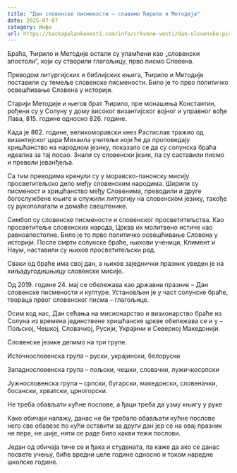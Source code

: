 ```yaml
---
title: "Дан словенске писмености – славимо Ћирила и Методија"
date: 2025-07-07
category: Инфо
url: https://backapalankavesti.com/info/crkvene-vesti/dan-slovenske-pismenosti-slavimo-cirila-i-metodija/
---
```


Браћа, Ћирило и Методије остали су упамћени као „словенски апостоли“, који су створили глагољицу, прво писмо Словена.

Преводом литургијских и библијских књига, Ћирило и Методије поставили су темеље словенске писмености. Било је то прво политичко освешћивање Словена у историји.

Старији Методије и његов брат Ћирило, пре монашења Константин, рођени су у Солуну у дому високог византијског војног и управног вође Лава, 815. године односно 826. године.

Када је 862. године, великоморавски кнез Растислав тражио од византијског цара Михаила учитеље који ће да проповедају хришћанство на народном језику, показало се да су солунска браћа идеална за тај посао. Знали су словенски језик, па су саставили писмо и превели јеванђеља.

Са тим преводима кренули су у моравско-панонску мисију просветитељско дело међу словенским народима. Ширили су писменост и хришћанство међу Словенима, преводили и друге богослужбене књиге и служили литургију на словенском језику, такође су рукополагали и домаће свештенике.

Симбол су словенске писмености и словенског просветитељства. Као просветитеље словенских народа, Црква их молитвено истиче као равноапостолне. Било је то прво политичко освешћивање Словена у историји. После смрти солунске браће, њихови ученици, Климент и Наум, наставили су њихов просветитељски рад.

Сваки од браће има свој дан, а њихов заједнички празник уведен је на хиљадугодишњицу словенске мисије.

Од 2019. године 24. мај се обележава као државни празник – Дан словенске писмености и културе. Установљен је у част солунске браће, твораца првог словенског писма – глагољице.

Осим код нас, Дан сећања на мисионарство и визионарство браће из Солуна из времена јединствене хришћанске цркве обележава се и у – Пољској, Чешкој, Словачкој, Русији, Украјини и Северној Македонији.

Словенске језике делимо на три групе.

Источнословенска група – руски, украјински, белоруски

Западнословенска група – пољски, чешки, словачки, лужичкосрпски

Јужнословенска група – српски, бугарски, македонски, словеначки, босански, хрватски, црногорски.

Не треба обављати кућне послове, а ђаци треба да узму књигу у руке

Како обичаји налажу, данас не би требало обављати кућне послове него све обавезе по кући оставити за други дан јер се на овај празник не пере, не шије, нити се раде било какви тежи послови.

Један од обичаја тиче се и ђака и студената, па каже да ако се данас посвете учењу, биће вредни целе године односно и током наредне школске године.
